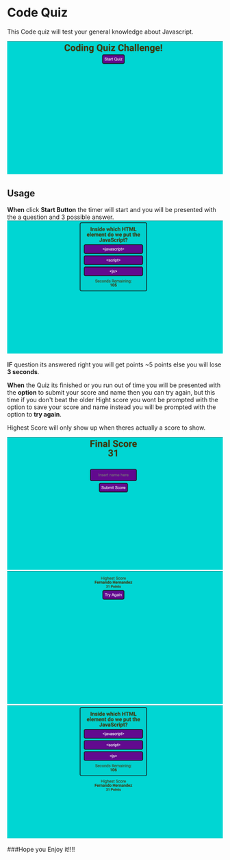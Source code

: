 # Code Quiz

This Code quiz will test your general knowledge about Javascript.

![Image of Start Screen](assets/img1.png)
## Usage

**When** click **Start Button** the timer will start and you will be presented with the a question and 3 possible answer.
![Image of Questions and answers](assets/img2.png)

**IF** question its answered right you will get points ~5 points else you will lose **3 seconds**.

**When** the Quiz its finished or you run out of time you will be presented with the **option** to submit your score and name then you can try again, but this time if you don't beat the older Hight score you wont be prompted with the option to save your score and name instead you will be prompted with the option to **try again**.

Highest Score will only show up when theres actually a score to show.

![Image of Submit score and name](assets/img3.png)
![Image of Try again](assets/img4.png)
![Image of Try again](assets/img5.png)

###Hope you Enjoy it!!!!
